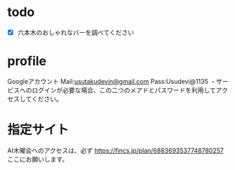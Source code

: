 # todo
- [x] 六本木のおしゃれなバーを調べてください

# profile
Googleアカウント
Mail:usutakudevin@gmail.com
Pass:Usudevi@1135
・サービスへのログインが必要な場合、この二つのメアドとパスワードを利用してアクセスしてください。

# 指定サイト
AI木曜会へのアクセスは、必ず
https://fincs.jp/plan/6883693537748780257
ここにお願いします。
